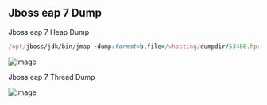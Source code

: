 ## Jboss eap 7 Dump


Jboss eap 7 Heap Dump
```ruby
/opt/jboss/jdk/bin/jmap -dump:format=b,file=/vhosting/dumpdir/53486.hprof 53486
```
![image](https://user-images.githubusercontent.com/3519706/81080281-3b3bd800-8ef9-11ea-83b5-b41d63a6b630.png)

Jboss eap 7 Thread Dump

![image](https://user-images.githubusercontent.com/3519706/81080360-527ac580-8ef9-11ea-9a6f-31538ca58288.png)

